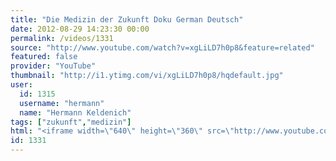 ```yaml
---
title: "Die Medizin der Zukunft Doku German Deutsch"
date: 2012-08-29 14:23:30 00:00
permalink: /videos/1331
source: "http://www.youtube.com/watch?v=xgLiLD7h0p8&feature=related"
featured: false
provider: "YouTube"
thumbnail: "http://i1.ytimg.com/vi/xgLiLD7h0p8/hqdefault.jpg"
user:
  id: 1315
  username: "hermann"
  name: "Hermann Keldenich"
tags: ["zukunft","medizin"]
html: "<iframe width=\"640\" height=\"360\" src=\"http://www.youtube.com/embed/xgLiLD7h0p8?wmode=transparent&fs=1&feature=oembed\" frameborder=\"0\" allowfullscreen></iframe>"
id: 1331
---
```


